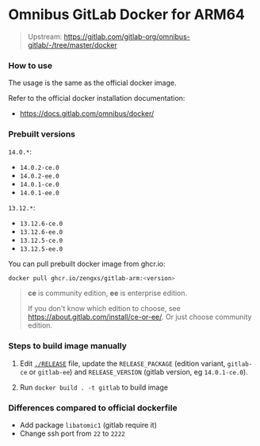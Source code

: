 # Omnibus GitLab Docker for ARM64

> Upstream: <https://gitlab.com/gitlab-org/omnibus-gitlab/-/tree/master/docker> 


### How to use

The usage is the same as the official docker image.

Refer to the official docker installation documentation:
* <https://docs.gitlab.com/omnibus/docker/>


### Prebuilt versions
`14.0.*`:
* `14.0.2-ce.0`
* `14.0.2-ee.0`
* `14.0.1-ce.0`
* `14.0.1-ee.0`

`13.12.*`:
* `13.12.6-ce.0`
* `13.12.6-ee.0`
* `13.12.5-ce.0`
* `13.12.5-ee.0`

You can pull prebuilt docker image from ghcr.io:
```sh
docker pull ghcr.io/zengxs/gitlab-arm:<version>
```

> **ce** is community edition, **ee** is enterprise edition.
>
> If you don't know which edition to choose, see <https://about.gitlab.com/install/ce-or-ee/>.
> Or just choose community edition. 


### Steps to build image manually

1. Edit [`./RELEASE`](./RELEASE) file, update the `RELEASE_PACKAGE`
   (edition variant, `gitlab-ce` or `gitlab-ee`) and
   `RELEASE_VERSION` (gitlab version, eg `14.0.1-ce.0`).

2. Run `docker build . -t gitlab` to build image


### Differences compared to official dockerfile

* Add package `libatomic1` (gitlab require it)
* Change ssh port from `22` to `2222`
